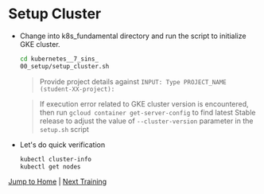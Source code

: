 # Setup Cluster

* Change into k8s_fundamental directory and run the script to initialize GKE cluster.
  
  ```bash
  cd kubernetes__7_sins_
  00_setup/setup_cluster.sh
  ```
  >Provide project details against  `INPUT: Type PROJECT_NAME (student-XX-project):`

  >If execution error related to GKE cluster version is encountered, then run `gcloud container get-server-config` to find latest Stable release to adjust the value of `--cluster-version` parameter in the `setup.sh` script
 
* Let's do quick verification
  ```bash
  kubectl cluster-info
  kubectl get nodes
  ```

[Jump to Home](../README.md) | [Next Training](../01_hello-k8s/README.md)
